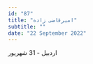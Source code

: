 ```yaml
---
id: "87"
title: "امیرقاضی‌ زاده"
subtitle: ""
date: "22 September 2022"
---
```


اردبیل - 31 شهریور 
